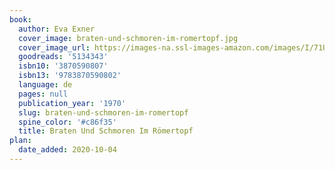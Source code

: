 ```yaml
---
book:
  author: Eva Exner
  cover_image: braten-und-schmoren-im-romertopf.jpg
  cover_image_url: https://images-na.ssl-images-amazon.com/images/I/71UR3-q+90L.jpg
  goodreads: '5134343'
  isbn10: '3870590807'
  isbn13: '9783870590802'
  language: de
  pages: null
  publication_year: '1970'
  slug: braten-und-schmoren-im-romertopf
  spine_color: '#c86f35'
  title: Braten Und Schmoren Im Römertopf
plan:
  date_added: 2020-10-04
---
```

